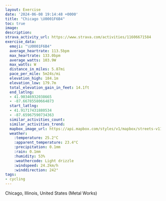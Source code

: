 ```yaml
---
layout: Exercise
date: '2024-06-08 19:14:48 +0000'
title: "Chicago \U0001F6B4"
toc: true
image:
description:
strava_activity_url: https://www.strava.com/activities/11606671584
exercise_data:
  emoji: "\U0001F6B4"
  average_heartrate: 113.5bpm
  max_heartrate: 133.0bpm
  average_watts: 103.9W
  max_watts: W
  distance_in_miles: 5.87mi
  pace_per_mile: 5m24s/mi
  elevation_high: 184.1m
  elevation_low: 179.7m
  total_elevation_gain_in_feet: 14.1ft
  end_latlng:
  - 41.90346932038665
  - -87.66785580664873
  start_latlng:
  - 41.91717431880534
  - -87.65967590734363
  similar_activities_count:
  similar_activities_trend:
  mapbox_image_url: https://api.mapbox.com/styles/v1/mapbox/streets-v11/static/path-5+787af2-1.0(%7D%7Cy~Fpn%60vOB%7CAAjEDdBr%40%60FX%7CApAlJDJJ%3F%40d%40%40~CFbEB%7CIVjd%40Bv%40FNFFXDl%40%40hOKhME%60JOxHGzEGnEAhAEfJE%7CJMp%5BWnABNDHJDT%40h%40AtGDpQNj%5CJlJDtAFx%40FPDDXDxFEx%40%40LDNJ%5Ed%40RJnBAr%40CSCYDiB%40WHILMh%40Cp%40%40b%40LxA%3FfAGv%40OZo%40HgDF%7BAHu%40JMFCFETCv%40BnWEdAGLGB%5BBsSHoAB_GD%5DBe%40Qa%40B%7B%40LyDDpEJnA%3FJEFIDo%40BeBIgQ%40aCDi%40BmACy%40Io%40Ai%40GgPA%7DH_%40iv%40CeCCKGIc%40C_GH%5DEEAIME%7B%40IeV%40_DGiC%3FuB),pin-s-s+e5b22e(-87.66201,41.91711),pin-s-f+89ae00(-87.67099000000006,41.90324)/auto/800x800?access_token=pk.eyJ1Ijoiam9zaGJlY2ttYW4iLCJhIjoiY205eWR2aDd1MWZ6djJrbXc4a3M0bWZleiJ9.XiG9OWkNcZk2QzjJbxLB4A
  weather:
    :temperature: 25.2°C
    :apparent_temperature: 23.4°C
    :precipitation: 0.1mm
    :rain: 0.1mm
    :humidity: 53%
    :weathercode: Light drizzle
    :windspeed: 24.2km/h
    :winddirection: 242°
tags:
- cycling
---
```

Chicago, Illinois, United States (Metal Works)
